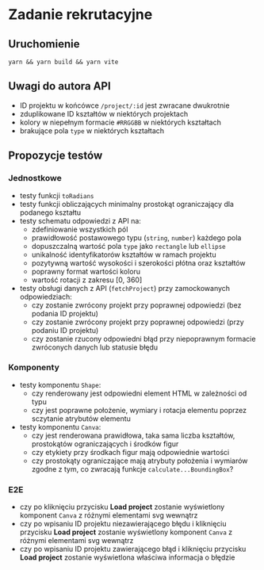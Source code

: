 # Zadanie rekrutacyjne

## Uruchomienie
`yarn && yarn build && yarn vite`

## Uwagi do autora API
- ID projektu w końcówce `/project/:id` jest zwracane dwukrotnie 
- zduplikowane ID kształtów w niektórych projektach
- kolory w niepełnym formacie `#RRGGBB` w niektórych kształtach
- brakujące pola `type` w niektórych kształtach

## Propozycje testów

### Jednostkowe
* testy funkcji `toRadians`
* testy funkcji obliczających minimalny prostokąt ograniczający dla podanego kształtu
* testy schematu odpowiedzi z API na:
  * zdefiniowanie wszystkich pól
  * prawidłowość postawowego typu (`string`, `number`) każdego pola
  * dopuszczalną wartość pola `type` jako `rectangle` lub `ellipse`
  * unikalność identyfikatorów kształtów w ramach projektu
  * pozytywną wartość wysokości i szerokości płótna oraz kształtów
  * poprawny format wartości koloru
  * wartość rotacji z zakresu [0, 360]
* testy obsługi danych z API (`fetchProject`) przy zamockowanych odpowiedziach:
  * czy zostanie zwrócony projekt przy poprawnej odpowiedzi (bez podania ID projektu)
  * czy zostanie zwrócony projekt przy poprawnej odpowiedzi (przy podaniu ID projektu)
  * czy zostanie rzucony odpowiedni błąd przy niepoprawnym formacie zwróconych danych lub statusie błędu

### Komponenty
* testy komponentu `Shape`:
  * czy renderowany jest odpowiedni element HTML w zależności od typu
  * czy jest poprawne położenie, wymiary i rotacja elementu poprzez sczytanie atrybutów elementu
* testy komponentu `Canva`:
  * czy jest renderowana prawidłowa, taka sama liczba kształtów, prostokątów ograniczających i środków figur
  * czy etykiety przy środkach figur mają odpowiednie wartości
  * czy prostokąty ograniczające mają atrybuty położenia i wymiarów zgodne z tym, co zwracają funkcje `calculate...BoundingBox`?

### E2E
* czy po kliknięciu przycisku **Load project** zostanie wyświetlony komponent `Canva` z różnymi elementami svg wewnątrz
* czy po wpisaniu ID projektu niezawierającego błędu i kliknięciu przycisku **Load project** zostanie wyświetlony komponent `Canva` z różnymi elementami svg wewnątrz
* czy po wpisaniu ID projektu zawierającego błąd i kliknięciu przycisku **Load project** zostanie wyświetlona właściwa informacja o błędzie  

